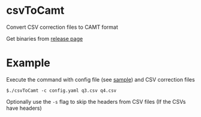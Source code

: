 # csvToCamt
Convert CSV correction files to CAMT format

Get binaries from [release page](https://github.com/krishnaprasadmg/csvToCamt/releases)

# Example

Execute the command with config file (see [sample](config.yaml)) and CSV correction files

```
$./csvToCamt -c config.yaml q3.csv q4.csv
```

Optionally use the `-s` flag to skip the headers from CSV files (If the CSVs have headers)